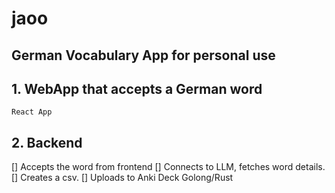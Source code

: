 # jaoo
German Vocabulary App for personal use
 ---

 ## 1. WebApp that accepts a German word
    React App
 ## 2. Backend
 [] Accepts the word from frontend
 [] Connects to LLM, fetches word details.
 [] Creates a csv. 
 [] Uploads to Anki Deck
    Golong/Rust
 
